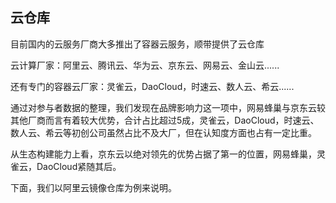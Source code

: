 ## 云仓库

目前国内的云服务厂商大多推出了容器云服务，顺带提供了云仓库

云计算厂家：阿里云、腾讯云、华为云、京东云、网易云、金山云......

还有专门的容器云厂家：灵雀云，DaoCloud，时速云、数人云、希云......

通过对参与者数据的整理，我们发现在品牌影响力这一项中，网易蜂巢与京东云较其他厂商而言有着较大优势，合计占比超过5成，灵雀云，DaoCloud，时速云、数人云、希云等初创公司虽然占比不及大厂，但在认知度方面也占有一定比重。

从生态构建能力上看，京东云以绝对领先的优势占据了第一的位置，网易蜂巢，灵雀云，DaoCloud紧随其后。

下面，我们以阿里云镜像仓库为例来说明。

